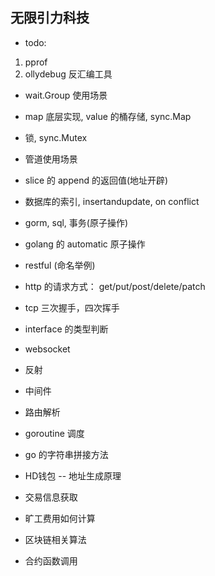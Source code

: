 
## 无限引力科技

- todo:
 1. pprof
 2. ollydebug 反汇编工具

- wait.Group 使用场景
- map 底层实现, value 的桶存储, sync.Map
- 锁, sync.Mutex
- 管道使用场景
- slice 的 append 的返回值(地址开辟)
- 数据库的索引, insertandupdate, on conflict
- gorm, sql, 事务(原子操作)
- golang 的 automatic 原子操作
- restful (命名举例)
- http 的请求方式： get/put/post/delete/patch
- tcp 三次握手，四次挥手
- interface 的类型判断
- websocket
- 反射
- 中间件
- 路由解析
- goroutine 调度
- go 的字符串拼接方法



- HD钱包 -- 地址生成原理
- 交易信息获取
- 旷工费用如何计算
- 区块链相关算法
- 合约函数调用

